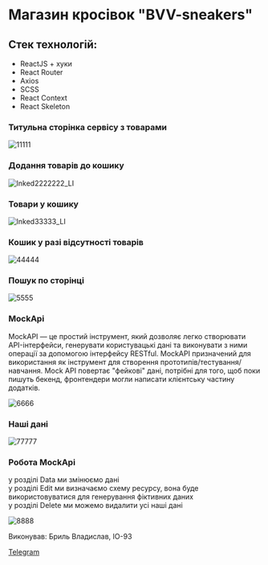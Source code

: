 # Магазин кросівок "BVV-sneakers"


## Стек технологій:

- ReactJS + хуки
- React Router
- Axios
- SCSS
- React Context
- React Skeleton


### Титульна сторінка сервісу з товарами


![11111](https://user-images.githubusercontent.com/54996000/163794549-25c7914f-83cd-4564-98a5-15ef0dfe4025.jpg)


### Додання товарів до кошику


![Inked2222222_LI](https://user-images.githubusercontent.com/54996000/163795362-953cb85d-0788-4809-b199-57e69493d7de.jpg)


### Товари у кошику


![Inked33333_LI](https://user-images.githubusercontent.com/54996000/163795740-8faca977-5b07-4094-b118-c1b26e94dd63.jpg)


### Кошик у разі відсутності товарів


![44444](https://user-images.githubusercontent.com/54996000/163795909-dfe82e29-9d94-48dd-b3a5-075e9739754b.jpg)


### Пошук по сторінці


![5555](https://user-images.githubusercontent.com/54996000/163795987-635cdcc1-26d1-42d2-8c6e-bf5048e9852c.jpg)


### MockApi

MockAPI — це простий інструмент, який дозволяє легко створювати API-інтерфейси, генерувати користувацькі дані та виконувати з ними операції за допомогою інтерфейсу RESTful. MockAPI призначений для використання як інструмент для створення прототипів/тестування/навчання.
Mock API повертає "фейкові" дані, потрібні для того, щоб поки пишуть бекенд,
фронтендери могли написати клієнтську частину додатків.


![6666](https://user-images.githubusercontent.com/54996000/163796328-6ba12181-e2de-4e4f-a060-c4c6094bfa59.jpg)


### Наші дані


![77777](https://user-images.githubusercontent.com/54996000/163796397-fb383699-835a-454d-bcd2-4bacc9a1c0d0.jpg)


### Робота MockApi

у розділі Data ми змінюємо дані  
у розділі Edit ми визначаємо схему ресурсу, вона буде використовуватися для генерування фіктивних даних  
у розділі Delete ми можемо видалити усі наші дані  


![8888](https://user-images.githubusercontent.com/54996000/163797271-cbb9d9a3-5e5e-4d42-a29f-bfd9cb995f6a.jpg)

Виконував: Бриль Владислав, ІО-93

[Telegram]( https://t.me/Chtozablyadstvo "Необязательная подсказка")
